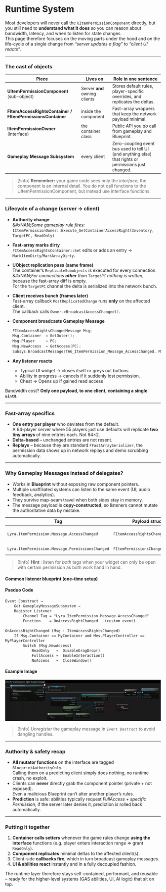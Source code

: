 # Runtime System

Most developers will never call the `UItemPermissionComponent` directly, but you still need to **understand what it does** so you can reason about bandwidth, latency, and when to listen for state changes.\
This page therefore focuses on the moving parts under the hood and on the life-cycle of a single change from _“server updates a flag”_ to _“client UI reacts”_.

***

### The cast of objects

| Piece                                                      | Lives on                      | Role in one sentence                                                                                 |
| ---------------------------------------------------------- | ----------------------------- | ---------------------------------------------------------------------------------------------------- |
| **UItemPermissionComponent** (sub-object)                  | Server **and** owning clients | Stores default rules, player-specific overrides, and replicates the deltas.                          |
| **FItemAccessRightsContainer / FItemPermissionsContainer** | inside the component          | Fast-array wrappers that keep the network payload minimal.                                           |
| **IItemPermissionOwner** (interface)                       | the container class           | Public API you _do_ call from gameplay and Blueprint.                                                |
| **Gameplay Message Subsystem**                             | every client                  | Zero-coupling event bus used to tell UI (and anything else) that rights or permissions just changed. |

> [!info]
> **Remember:** your game code sees only the _interface_; the component is an internal detail. You do not call functions to the UItemPermissionComponent, but instead use interface functions.

***

### Lifecycle of a change (server → client)

* **Authority change**\
  &#xNAN;_&#x53;ome gameplay rule fires:_\
  `IItemPermissionOwner::Execute_SetContainerAccessRight(Inventory, TargetPC, ReadOnly)`
* **Fast-array marks dirty**\
  `FItemAccessRightsContainer::Set` edits or adds an entry → `MarkItemDirty`/`MarkArrayDirty`.
* **UObject replication pass (same frame)**\
  The container’s `ReplicateSubobjects` is executed for every connection.\
  &#xNAN;_&#x46;or connections **other** than `TargetPC` nothing is written_, because the fast-array diff is empty.\
  For the `TargetPC` channel the delta is serialized into the network bunch.
* **Client receives bunch (frames later)**\
  Fast-array callback `PostReplicatedChange` runs **only** on the affected client.\
  The callback calls `Owner->BroadcastAccessChanged()`.
*   **Component broadcasts Gameplay Message**

    ```cpp
    FItemAccessRightsChangedMessage Msg;
    Msg.Container  = GetOuter();
    Msg.Player     = PC;
    Msg.NewAccess  = GetAccess(PC);
    Subsys.BroadcastMessage(TAG_ItemPermission_Message_AccessChanged, Msg);
    ```
* **Any listener reacts**
  * Typical UI widget → closes itself or greys out buttons.
  * Ability in progress → cancels if it suddenly lost permission.
  * Chest -> Opens up if gained read access

Bandwidth cost? **Only one payload, to one client, containing a single `uint8`.**

***

### Fast-array specifics

* **One entry per player** who deviates from the default.\
  A 64-player server where 55 players just use defaults will replicate **two tiny arrays** of nine entries each. Not 64×2.
* **Delta-based** – unchanged entries are not resent.
* **Replays** – because they are standard `FFastArraySerializer`, the permission data shows up in network replays and demo scrubbing automatically.

***

### Why Gameplay Messages instead of delegates?

* Works in **Blueprint** without exposing raw component pointers.
* Multiple unaffiliated systems can listen to the same event (UI, audio feedback, analytics).
* They survive map-seam travel when both sides stay in memory.
* The message payload is **copy-constructed**, so listeners cannot mutate the authoritative data by mistake.

| Tag                                              | Payload struct                    | Fired when…                                                   |
| ------------------------------------------------ | --------------------------------- | ------------------------------------------------------------- |
| `Lyra.ItemPermission.Message.AccessChanged`      | `FItemAccessRightsChangedMessage` | _Default_ changed or a per-player entry added/edited/removed. |
| `Lyra.ItemPermission.Message.PermissionsChanged` | `FItemPermissionsChangedMessage`  | Same but for the permission bitmask.                          |

> [!info]
> **Hint** : listen for _both_ tags when your widget can only be open with certain permission as both work hand in hand.

#### Common listener blueprint (one-time setup)

<!-- tabs:start -->
#### **Pseduo Code**
```blueprint
Event Construct →
    Get GameplayMessageSubsystem →
    Register Listener
        Channel Tag = "Lyra.ItemPermission.Message.AccessChanged"
        Function    = OnAccessRightChanged   (custom event)

OnAccessRightChanged (Msg : ItemAccessRightsChanged)
    If Msg.Container == MyContainer and Mes.PlayerController == MyPlayerController
        Switch (Msg.NewAccess)
            ReadOnly   →  DisableDragDrop()
            FullAccess →  EnableInteraction()
            NoAccess   →  CloseWindow()
```


#### **Example Image**
<img src=".gitbook/assets/image (41).png" alt="" title="">

<!-- tabs:end -->

> [!info]
> _Unregister_ the gameplay message in `Event Destruct` to avoid dangling handles.

***

### Authority & safety recap

* **All mutator functions** on the interface are tagged `BlueprintAuthorityOnly`.\
  Calling them on a predicting client simply does nothing, no runtime crash, no exploit.
* Clients can **never** directly grab the component pointer (private + not exposed).\
  Even a malicious Blueprint can’t alter another player’s rules.
* **Prediction** is safe: abilities typically request _FullAccess + specific Permission_; if the server later denies it, prediction is rolled back automatically.

***

### Putting it together

1. **Container calls setters** whenever the game rules change **using the interface** functions (e.g. player enters interaction range ⇒ grant `ReadOnly`).
2. **Component replicates** minimal deltas to the affected client(s).
3. Client-side **callbacks fire**, which in turn broadcast gameplay messages.
4. **UI & abilities react** instantly and in a fully decoupled fashion.

The runtime layer therefore stays self-contained, performant, and reusable – ready for the higher-level systems (GAS abilities, UI, AI logic) that sit on top.
